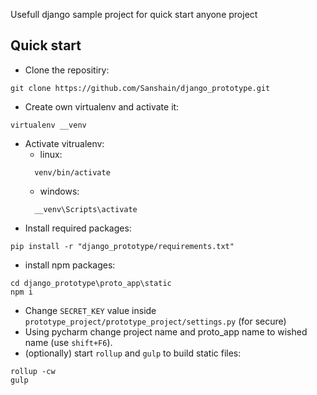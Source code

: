 Usefull django sample project for quick start anyone project

## Quick start
- Clone the repositiry:
```
git clone https://github.com/Sanshain/django_prototype.git
```
- Create own virtualenv and activate it:
```
virtualenv __venv
```
- Activate vitrualenv:
  - linux:
  ```
    venv/bin/activate
  ```
  - windows:
  ```
    __venv\Scripts\activate
  ```
- Install required packages:
```
pip install -r "django_prototype/requirements.txt"
```
- install npm packages:
```
cd django_prototype\proto_app\static
npm i
```
- Change `SECRET_KEY` value inside `prototype_project/prototype_project/settings.py` (for secure)
- Using pycharm change project name and proto_app name to wished name (use `shift+F6`). 
- (optionally) start `rollup` and `gulp` to build static files:
```
rollup -cw
gulp
```
